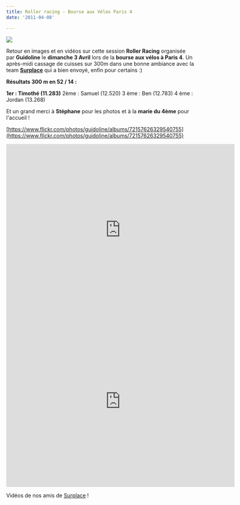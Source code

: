 ```yaml
---
title: Roller racing - Bourse aux Vélos Paris 4
date: '2011-04-08'

---
```

![](/uploads/IMG_6170-1024x682.jpg)

Retour en images et en vidéos sur cette session **Roller Racing** organisée par **Guidoline** le **dimanche 3 Avril** lors de la **bourse aux vélos à Paris 4**. Un après-midi cassage de cuisses sur 300m dans une bonne ambiance avec la team [**Surplace**](http://www.surplace.fr/) qui a bien envoyé, enfin pour certains :)

**Résultats 300 m en 52 / 14 :**

**1er : Timothé (11.283)** 2ème : Samuel (12.520) 3 ème : Ben (12.783) 4 ème : Jordan (13.268)

Et un grand merci à **Stéphane** pour les photos et à la **marie du 4ème** pour l'accueil !

[https://www.flickr.com/photos/guidoline/albums/72157626329540755](https://www.flickr.com/photos/guidoline/albums/72157626329540755)

<iframe src="http://player.vimeo.com/video/21965369?title=0&byline=0&portrait=0" width="610" height="458" frameborder="0"></iframe>

<iframe src="http://player.vimeo.com/video/21964649?title=0&byline=0&portrait=0" width="610" height="458" frameborder="0"></iframe>

Vidéos de nos amis de [Surplace](http://www.surplace.fr/) !